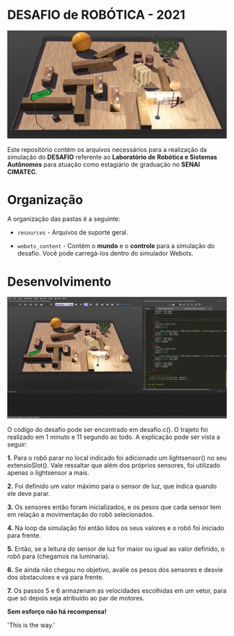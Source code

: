 # DESAFIO de ROBÓTICA - 2021

![banner](https://github.com/MatheusFranca-dev/desafiorobotica/blob/master/resources/banner.png)

Este repositório contém os arquivos necessários para a realização da simulação do **DESAFIO** referente ao **Laboratório de Robótica e Sistemas Autônomos** para atuação como estagiário de graduação no **SENAI CIMATEC**.

# Organização

A organização das pastas é a seguinte:

- `resources` - Arquivos de suporte geral.

- `webots_content` - Contém o **mundo** e o **controle** para a simulação do desafio. Você pode carregá-los dentro do simulador Webots.

# Desenvolvimento

![banner](https://github.com/MatheusFranca-dev/desafiorobotica/blob/master/resources/desafio-fast.gif)

O código do desafio pode ser encontrado em desafio.c(). O trajeto foi realizado em 1 minuto e 11 segundo ao todo. 
A explicação pode ser vista a seguir: 

**1.** Para o robô parar no local indicado foi adicionado um lightsensor() no seu extensioSlot(). Vale ressaltar que além dos próprios sensores, foi utilizado apenas o lightsensor a mais.    

**2.** Foi definido um valor máximo para o sensor de luz, que indica quando ele deve parar. 

**3.** Os sensores então foram inicializados, e os pesos que cada sensor tem em relação a movimentação do robô selecionados.

**4.** Na loop da simulação foi então lidos os seus valores e o robô foi iniciado para frente. 

**5.** Então, se a leitura do sensor de luz for maior ou igual ao valor definido, o robô para (chegamos na luminaria).

**6.** Se ainda não chegou no objetivo, avalie os pesos dos sensores e desvie dos obstaculoes e vá para frente. 

**7.** Os passos 5 e 6 armazenam as velocidades escolhidas em um vetor, para que só depois seja atribuido ao par de motores. 


**Sem esforço não há recompensa!**

'This is the way.'

